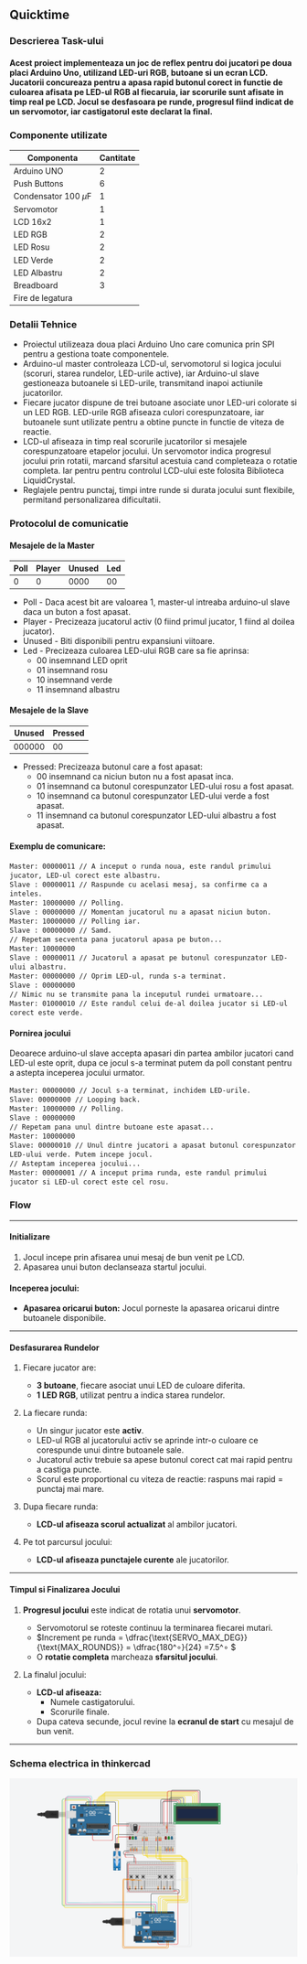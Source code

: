 ## Quicktime

### Descrierea Task-ului
#### Acest proiect implementeaza un joc de reflex pentru doi jucatori pe doua placi Arduino Uno, utilizand LED-uri RGB, butoane si un ecran LCD. Jucatorii concureaza pentru a apasa rapid butonul corect in functie de culoarea afisata pe LED-ul RGB al fiecaruia, iar scorurile sunt afisate in timp real pe LCD. Jocul se desfasoara pe runde, progresul fiind indicat de un servomotor, iar castigatorul este declarat la final.

### Componente utilizate

Componenta|Cantitate
---|---
Arduino UNO|2
Push Buttons|6
Condensator 100 $\mu\text{F}$|1
Servomotor|1
LCD 16x2|1
LED RGB|2
LED Rosu|2
LED Verde|2
LED Albastru|2  
Breadboard|3
Fire de legatura|

### Detalii Tehnice
- Proiectul utilizeaza doua placi Arduino Uno care comunica prin SPI pentru a gestiona toate componentele.
- Arduino-ul master controleaza LCD-ul, servomotorul si logica jocului (scoruri, starea rundelor, LED-urile active), iar Arduino-ul slave gestioneaza butoanele si LED-urile, transmitand inapoi actiunile jucatorilor. 
- Fiecare jucator dispune de trei butoane asociate unor LED-uri colorate si un LED RGB. LED-urile RGB afiseaza culori corespunzatoare, iar butoanele sunt utilizate pentru a obtine puncte in functie de viteza de reactie.
- LCD-ul afiseaza in timp real scorurile jucatorilor si mesajele corespunzatoare etapelor jocului. Un servomotor indica progresul jocului prin rotatii, marcand sfarsitul acestuia cand completeaza o rotatie completa. Iar pentru pentru controlul LCD-ului este folosita Biblioteca LiquidCrystal.
- Reglajele pentru punctaj, timpi intre runde si durata jocului sunt flexibile, permitand personalizarea dificultatii.

### Protocolul de comunicatie

#### Mesajele de la Master

Poll|Player|Unused|Led
---|---|---|---
0|0|0000|00

- Poll - Daca acest bit are valoarea 1, master-ul intreaba arduino-ul slave daca un buton a fost apasat.
- Player - Precizeaza jucatorul activ (0 fiind primul jucator, 1 fiind al doilea jucator).
- Unused - Biti disponibili pentru expansiuni viitoare.
- Led - Precizeaza culoarea LED-ului RGB care sa fie aprinsa:
  - 00 insemnand LED oprit
  - 01 insemnand rosu
  - 10 insemnand verde
  - 11 insemnand albastru


#### Mesajele de la Slave

Unused|Pressed
---|---
000000|00

- Pressed: Precizeaza butonul care a fost apasat:
  - 00 insemnand ca niciun buton nu a fost apasat inca.
  - 01 insemnand ca butonul corespunzator LED-ului rosu a fost apasat.
  - 10 insemnand ca butonul corespunzator LED-ului verde a fost apasat.
  - 11 insemnand ca butonul corespunzator LED-ului albastru a fost apasat.

 
#### Exemplu de comunicare:

```
Master: 00000011 // A inceput o runda noua, este randul primului jucator, LED-ul corect este albastru.
Slave : 00000011 // Raspunde cu acelasi mesaj, sa confirme ca a inteles.
Master: 10000000 // Polling.
Slave : 00000000 // Momentan jucatorul nu a apasat niciun buton.
Master: 10000000 // Polling iar.
Slave : 00000000 // Samd.
// Repetam secventa pana jucatorul apasa pe buton...
Master: 10000000
Slave : 00000011 // Jucatorul a apasat pe butonul corespunzator LED-ului albastru.
Master: 00000000 // Oprim LED-ul, runda s-a terminat.
Slave : 00000000 
// Nimic nu se transmite pana la inceputul rundei urmatoare...
Master: 01000010 // Este randul celui de-al doilea jucator si LED-ul corect este verde.
```

#### Pornirea jocului

Deoarece arduino-ul slave accepta apasari din partea ambilor jucatori cand LED-ul este oprit, dupa ce jocul s-a terminat putem da poll constant pentru a astepta inceperea jocului urmator.

```
Master: 00000000 // Jocul s-a terminat, inchidem LED-urile.
Slave: 00000000 // Looping back.
Master: 10000000 // Polling.
Slave : 00000000
// Repetam pana unul dintre butoane este apasat...
Master: 10000000
Slave: 00000010 // Unul dintre jucatori a apasat butonul corespunzator LED-ului verde. Putem incepe jocul.
// Asteptam inceperea jocului...
Master: 00000001 // A inceput prima runda, este randul primului jucator si LED-ul corect este cel rosu. 
```

### Flow  
---
#### Initializare  
1. Jocul incepe prin afisarea unui mesaj de bun venit pe LCD.  
2. Apasarea unui buton declanseaza startul jocului.  

#### Inceperea jocului:  
- **Apasarea oricarui buton:** Jocul porneste la apasarea oricarui dintre butoanele disponibile.  
---

#### Desfasurarea Rundelor  
1. Fiecare jucator are:  
   - **3 butoane**, fiecare asociat unui LED de culoare diferita.  
   - **1 LED RGB**, utilizat pentru a indica starea rundelor.  

2. La fiecare runda:  
   - Un singur jucator este **activ**.  
   - LED-ul RGB al jucatorului activ se aprinde intr-o culoare ce corespunde unui dintre butoanele sale.  
   - Jucatorul activ trebuie sa apese butonul corect cat mai rapid pentru a castiga puncte.  
   - Scorul este proportional cu viteza de reactie: raspuns mai rapid = punctaj mai mare.  

3. Dupa fiecare runda:  
   - **LCD-ul afiseaza scorul actualizat** al ambilor jucatori.  

4. Pe tot parcursul jocului:  
   - **LCD-ul afiseaza punctajele curente** ale jucatorilor.  

---

#### Timpul si Finalizarea Jocului  
1. **Progresul jocului** este indicat de rotatia unui **servomotor**.  
   - Servomotorul se roteste continuu la terminarea fiecarei mutari. 
   - $Increment pe runda = \dfrac{\text{SERVO\_MAX\_DEG}}{\text{MAX\_ROUNDS}}  = \dfrac{180^∘}{24} =7.5^∘ $
   - O **rotatie completa** marcheaza **sfarsitul jocului**.  

2. La finalul jocului:  
   - **LCD-ul afiseaza:**  
     - Numele castigatorului.  
     - Scorurile finale.  
   - Dupa cateva secunde, jocul revine la **ecranul de start** cu mesajul de bun venit.  

--- 
### Schema electrica in thinkercad
![alt text](Schema_Electrica.png "Schema Electrica") 
